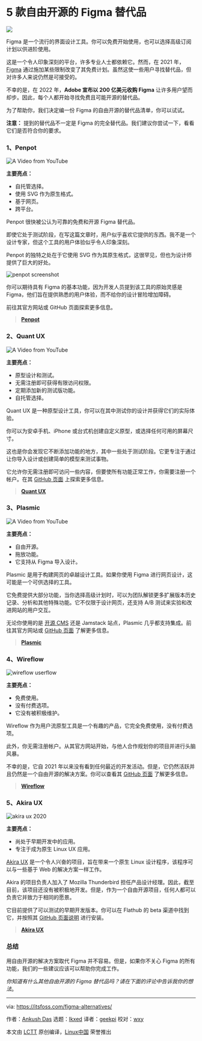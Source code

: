 [#]: subject: "5 Free and Open-Source Figma Alternatives"
[#]: via: "https://itsfoss.com/figma-alternatives/"
[#]: author: "Ankush Das https://itsfoss.com/author/ankush/"
[#]: collector: "lkxed"
[#]: translator: "geekpi"
[#]: reviewer: "wxy"
[#]: publisher: "wxy"
[#]: url: "https://linux.cn/article-15099-1.html"

5 款自由开源的 Figma 替代品
======

![](https://img.linux.net.cn/data/attachment/album/202210/02/222037sejf1j6z6jupcz6g.jpg)

Figma 是一个流行的界面设计工具。你可以免费开始使用，也可以选择高级订阅计划以供进阶使用。

这是一个令人印象深刻的平台，许多专业人士都依赖它。然而，在 2021 年，[Figma][1] 通过施加某些限制改变了其免费计划。虽然这使一些用户寻找替代品，但对许多人来说仍然是可接受的。

不幸的是，在 2022 年，**Adobe 宣布以 200 亿美元收购 Figma** 让许多用户望而却步。因此，每个人都开始寻找免费且可能开源的替代品。

为了帮助你，我们决定编一份 Figma 的自由开源的替代品清单，你可以试试。

**注意：** 提到的替代品不一定是 Figma 的完全替代品。我们建议你尝试一下，看看它们是否符合你的要求。

### 1、Penpot

![A Video from YouTube][2]

**主要亮点：**

* 自托管选择。
* 使用 SVG 作为原生格式。
* 基于网页。
* 跨平台。

Penpot 很快被公认为可靠的免费和开源 Figma 替代品。

即使它处于测试阶段，在写这篇文章时，用户似乎喜欢它提供的东西。我不是一个设计专家，但这个工具的用户体验似乎令人印象深刻。

Penpot 的独特之处在于它使用 SVG 作为其原生格式，这很罕见，但也为设计师提供了巨大的好处。

![penpot screenshot][3]

你可以期待具有 Figma 的基本功能，因为开发人员提到该工具的原始灵感是 Figma，他们旨在提供熟悉的用户体验，而不给你的设计冒险增加障碍。

前往其官方网站或 GitHub 页面探索更多信息。

> **[Penpot][4]**

### 2、Quant UX

![A Video from YouTube][5]

**主要亮点：**

* 原型设计和测试。
* 无需注册即可获得有限访问权限。
* 定期添加新的测试版功能。
* 自托管选择。

Quant UX 是一种原型设计工具，你可以在其中测试你的设计并获得它们的实际体验。

你可以为安卓手机、iPhone 或台式机创建自定义原型，或选择任何可用的屏幕尺寸。

这也是你会发现它不断添加功能的地方，其中一些处于测试阶段。它更专注于通过让你导入设计或创建简单的模型来测试事物。

它允许你无需注册即可访问一些内容，但要使所有功能正常工作，你需要注册一个帐户。在其  [GitHub 页面][6] 上探索更多信息。

> **[Quant UX][7]**

### 3、Plasmic

![A Video from YouTube][8]

**主要亮点：**

* 自由开源。
* 拖放功能。
* 它支持从 Figma 导入设计。

Plasmic 是用于构建网页的卓越设计工具。如果你使用 Figma 进行网页设计，这可能是一个可供选择的工具。

它免费提供大部分功能，当你选择高级计划时，可以为团队解锁更多扩展版本历史记录、分析和其他特殊功能。它不仅限于设计网页，还支持 A/B 测试来实验和改进网站的用户交互。

无论你使用的是 [开源 CMS][9] 还是 Jamstack 站点，Plasmic 几乎都支持集成。前往其官方网站或 [GitHub 页面][10] 了解更多信息。

> **[Plasmic][11]**

### 4、Wireflow

![wireflow userflow][12]

**主要亮点：**

* 免费使用。
* 没有付费选项。
* 它没有被积极维护。

Wireflow 作为用户流原型工具是一个有趣的产品，它完全免费使用，没有付费选项。

此外，你无需注册帐户。从其官方网站开始，与他人合作规划你的项目并进行头脑风暴。

不幸的是，它自 2021 年以来没有看到任何最近的开发活动。但是，它仍然活跃并且仍然是一个自由开源的解决方案。你可以查看其 [GitHub 页面][13] 了解更多信息。

> **[Wireflow][14]**

### 5、Akira UX

![akira ux 2020][15]

**主要亮点：**

* 尚处于早期开发中的应用。
* 专注于成为原生 Linux UX 应用。

[Akira UX][16] 是一个令人兴奋的项目，旨在带来一个原生 Linux 设计程序，该程序可以与一些基于 Web 的解决方案一样工作。

Akira 的项目负责人加入了 Mozilla Thunderbird 担任产品设计经理。因此，截至目前，该项目还没有被积极地开发。但是，作为一个自由开源项目，任何人都可以负责它并致力于相同的愿景。

它目前提供了可以测试的早期开发版本。你可以在 Flathub 的 beta 渠道中找到它，并按照其 [GitHub 页面说明][17] 进行安装。

> **[Akira UX][18]**

### 总结

用自由开源的解决方案取代 Figma 并不容易。但是，如果你不关心 Figma 的所有功能，我们的一些建议应该可以帮助你完成工作。

*你知道有什么其他自由开源的 Figma 替代品吗？请在下面的评论中告诉我你的想法*。

--------------------------------------------------------------------------------

via: https://itsfoss.com/figma-alternatives/

作者：[Ankush Das][a]
选题：[lkxed][b]
译者：[geekpi](https://github.com/geekpi)
校对：[wxy](https://github.com/wxy)

本文由 [LCTT](https://github.com/LCTT/TranslateProject) 原创编译，[Linux中国](https://linux.cn/) 荣誉推出

[a]: https://itsfoss.com/author/ankush/
[b]: https://github.com/lkxed
[1]: https://www.figma.com/
[2]: https://youtu.be/JozESuPcVpg
[3]: https://itsfoss.com/wp-content/uploads/2022/09/penpot-screenshot.jpg
[4]: https://penpot.app/
[5]: https://youtu.be/eGDTAJlB-uI
[6]: https://github.com/KlausSchaefers/quant-ux
[7]: https://quant-ux.com/
[8]: https://youtu.be/sXXpe5jjnRs
[9]: https://itsfoss.com/open-source-cms/
[10]: https://github.com/plasmicapp/plasmic
[11]: https://www.plasmic.app/
[12]: https://itsfoss.com/wp-content/uploads/2022/09/wireflow-userflow-800x570.jpg
[13]: https://github.com/vanila-io/wireflow
[14]: https://wireflow.co/
[15]: https://itsfoss.com/wp-content/uploads/2022/09/akira-ux-2020.png
[16]: https://itsfoss.com/akira-design-tool/
[17]: https://github.com/akiraux/Akira
[18]: https://github.com/akiraux/Akira
